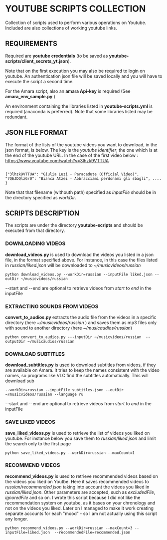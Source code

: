 # YOUTUBE SCRIPTS COLLECTION

Collection of scripts used to perform various operations on Youtube.
Included are also collections of working youtube links.


## REQUIREMENTS

Required are **youtube credentials** (to be saved as **youtube-scripts/client_secrets_yt.json**).

Note that on the first execution you may also be required to login on youtube. An authentication json file will be saved locally and you will have to execute the script a second time.

For the Amara script, also an **amara Api-key** is required (See **amara_env_sample.py** )

An environment containing the libraries listed in **youtube-scripts.yml** is required (anaconda is preferred). Note that some libraries listed may be redundant.

## JSON FILE FORMAT

The format of the lists of the youtube videos you want to download, in the json format, is below. The key is the _youtube identifier_, the one which is at the end of the youtube URL. In the case of the first video below : https://www.youtube.com/watch?v=3lhzk9VTTUA

```

{"3lhzk9VTTUA": "Giulia Luzi - Paracadute (Official Video)", "7QEJDQlzGr0": "Bianca Atzei - Abbracciami perdonami gli sbagli", .... }

```

Note that that filename (withouth path) specified as *inputFile* should be in the directory specified as *workDir*.

## SCRIPTS DESCRIPTION

The scripts are under the directory **youtube-scripts** and should be executed from that directory.


### DOWNLOADING VIDEOS

**download_videos.py** is used to download the videos you listed in a json file, in the format specified above. For instance, in this case the files listed in *russian/liked.json* will be downloaded to *~/musicvideos/russian*

```
python download_videos.py --workDir=russian --inputFile liked.json --outDir ~/musicvideos/russian
```

--start and --end are optional to retrieve videos from *start* to *end* in the inputFile

### EXTRACTING SOUNDS FROM VIDEOS


**convert_to_audios.py** extracts the audio file from the videos in a specific directory (here *~/musicvideos/russian* ) and saves them as mp3 files only with sound to another directory (here *~/musicaudios/russian*)

```
python convert_to_audios.py ---inputDir ~/musicvideos/russian  --outputDir ~/musicaudios/russian
```


### DOWNLOAD SUBTITLES

**download_subtitles.py** is used to download subtitles from videos, if they are available on Amara. It tries to keep the names consistent with the video names, so programs like VLC find the subtitles automatically. This will download sub

```
--workDir=russian --inputFile subtitles.json --outDir ~/musicvideos/russian --language ru
```

--start and --end are optional to retrieve videos from *start* to *end* in the inputFile

### SAVE LIKED VIDEOS


**save_liked_videos.py** is used to retrieve the list of videos you liked on youtube. For instance below you save them to *russian/liked.json* and limit the search only to the first page

```
python save_liked_videos.py --workDir=russian --maxCount=1
```

### RECOMMEND VIDEOS

**recommend_videos.py** is used to retrieve recommended videos based on the videos you liked on Youtbe. Here it saves recommended videos to *russian/recommended.json* taking into account the videos you liked in *russian/liked.json*.
Other parameters are accepted, such as *excludedFile*, *ignoredFile* and so on.
I wrote this script because I did not like the recommendation system on youtube, as it bases on your chronology and not on the videos you liked.
Later on I managed to make it work creating separate accounts for each "mood" - so I am not actually using this script any longer.

```
python recommend_videos.py --workDir=russian --maxCount=3 --inputFile=liked.json  --recommendedFile=recommended.json
```


